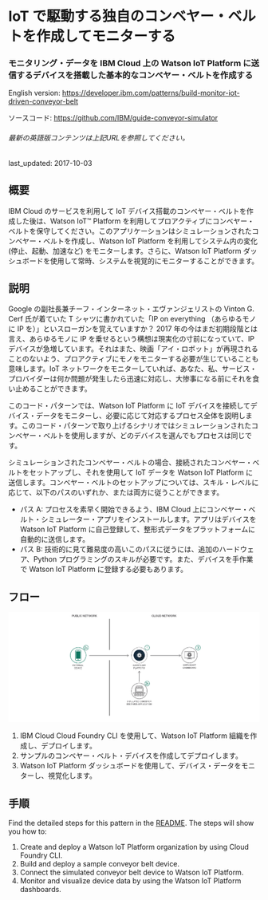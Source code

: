 # IoT で駆動する独自のコンベヤー・ベルトを作成してモニターする

### モニタリング・データを IBM Cloud 上の Watson IoT Platform に送信するデバイスを搭載した基本的なコンベヤー・ベルトを作成する

English version: https://developer.ibm.com/patterns/build-monitor-iot-driven-conveyor-belt
  
ソースコード: https://github.com/IBM/guide-conveyor-simulator

###### 最新の英語版コンテンツは上記URLを参照してください。
last_updated: 2017-10-03

 
## 概要

IBM Cloud のサービスを利用して IoT デバイス搭載のコンベヤー・ベルトを作成した後は、Watson IoT™ Platform を利用してプロアクティブにコンベヤー・ベルトを保守してください。このアプリケーションはシミュレーションされたコンベヤー・ベルトを作成し、Watson IoT Platform を利用してシステム内の変化 (停止、起動、加速など) をモニターします。さらに、Watson IoT Platform ダッシュボードを使用して常時、システムを視覚的にモニターすることができます。

## 説明

Google の副社長兼チーフ・インターネット・エヴァンジェリストの Vinton G. Cerf 氏が着ていた T シャツに書かれていた「IP on everything （あらゆるモノに IP を）」といスローガンを覚えていますか？ 2017 年の今はまだ初期段階とは言え、あらゆるモノに IP を乗せるという構想は現実化の寸前になっていて、IP デバイスが急増しています。それはまた、映画「アイ・ロボット」が再現されることのないよう、プロアクティブにモノをモニターする必要が生じていることも意味します。IoT ネットワークをモニターしていれば、あなた、私、サービス・プロバイダーは何か問題が発生したら迅速に対応し、大惨事になる前にそれを食い止めることができます。

このコード・パターンでは、Watson IoT Platform に IoT デバイスを接続してデバイス・データをモニターし、必要に応じて対応するプロセス全体を説明します。このコード・パターンで取り上げるシナリオではシミュレーションされたコンベヤー・ベルトを使用しますが、どのデバイスを選んでもプロセスは同じです。

シミュレーションされたコンベヤー・ベルトの場合、接続されたコンベヤー・ベルトをセットアップし、それを使用して IoT データを Watson IoT Platform に送信します。コンベヤー・ベルトのセットアップについては、スキル・レベルに応じて、以下のパスのいずれか、または両方に従うことができます。

* パス A: プロセスを素早く開始できるよう、IBM Cloud 上にコンベヤー・ベルト・シミュレーター・アプリをインストールします。アプリはデバイスを Watson IoT Platform に自己登録して、整形式データをプラットフォームに自動的に送信します。
* パス B: 技術的に見て難易度の高いこのパスに従うには、追加のハードウェア、Python プログラミングのスキルが必要です。また、デバイスを手作業で Watson IoT Platform に登録する必要もあります。
 
## フロー

![フロー](./images/conveyor-arch.png)

1. IBM Cloud Cloud Foundry CLI を使用して、Watson IoT Platform 組織を作成し、デプロイします。
1. サンプルのコンベヤー・ベルト・デバイスを作成してデプロイします。
1. Watson IoT Platform ダッシュボードを使用して、デバイス・データをモニターし、視覚化します。

## 手順

Find the detailed steps for this pattern in the [README](https://github.com/IBM/guide-conveyor-simulator/blob/master/README.md). The steps will show you how to:

1. Create and deploy a Watson IoT Platform organization by using Cloud Foundry CLI.
2. Build and deploy a sample conveyor belt device.
3. Connect the simulated conveyor belt device to Watson IoT Platform.
4. Monitor and visualize device data by using the Watson IoT Platform dashboards.
